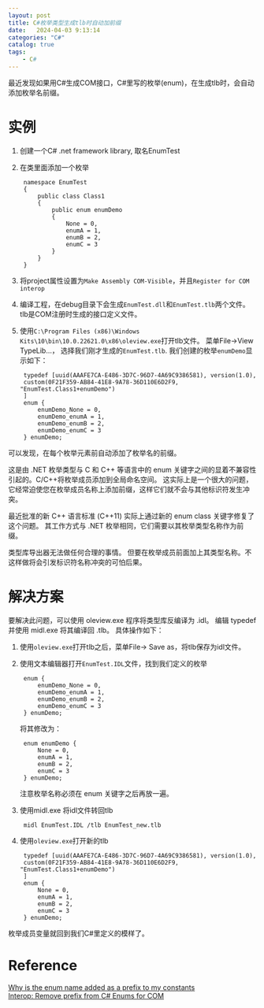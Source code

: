 ```yaml
---
layout: post
title: C#枚举类型生成tlb时自动加前缀
date:   2024-04-03 9:13:14
categories: "C#"
catalog: true
tags: 
    - C#
---
```


最近发现如果用C#生成COM接口，C#里写的枚举(enum)，在生成tlb时，会自动添加枚举名前缀。
# 实例  
1. 创建一个C# .net framework library, 取名EnumTest
2. 在类里面添加一个枚举

        namespace EnumTest
        {
            public class Class1
            {
                public enum enumDemo
                {
                    None = 0,
                    enumA = 1,
                    enumB = 2,
                    enumC = 3
                }
            }
        }
3. 将project属性设置为`Make Assembly COM-Visible`，并且`Register for COM interop`
4. 编译工程，在debug目录下会生成`EnumTest.dll`和`EnumTest.tlb`两个文件。tlb是COM注册时生成的接口定义文件。  
5. 使用`C:\Program Files (x86)\Windows Kits\10\bin\10.0.22621.0\x86\oleview.exe`打开tlb文件。 菜单File->View TypeLib...， 选择我们刚才生成的`EnumTest.tlb`. 我们创建的枚举`enumDemo`显示如下：

        typedef [uuid(AAAFE7CA-E486-3D7C-96D7-4A69C9386581), version(1.0),
        custom(0F21F359-AB84-41E8-9A78-36D110E6D2F9, "EnumTest.Class1+enumDemo")
        ]
        enum {
            enumDemo_None = 0,
            enumDemo_enumA = 1,
            enumDemo_enumB = 2,
            enumDemo_enumC = 3
        } enumDemo;

可以发现，在每个枚举元素前自动添加了枚举名的前缀。  

这是由 .NET 枚举类型与 C 和 C++ 等语言中的 enum 关键字之间的显着不兼容性引起的。C/C++将枚举成员添加到全局命名空间。 这实际上是一个很大的问题，它经常迫使您在枚举成员名称上添加前缀，这样它们就不会与其他标识符发生冲突。 

最近批准的新 C++ 语言标准 (C++11) 实际上通过新的 enum class 关键字修复了这个问题。 其工作方式与 .NET 枚举相同，它们需要以其枚举类型名称作为前缀。 

类型库导出器无法做任何合理的事情。 但要在枚举成员前面加上其类型名称。不这样做将会引发标识符名称冲突的可怕后果。  

# 解决方案
要解决此问题，可以使用 oleview.exe 程序将类型库反编译为 .idl。 编辑 typedef 并使用 midl.exe 将其编译回 .tlb。 
具体操作如下：  
1. 使用`oleview.exe`打开tlb之后，菜单File-> Save as，将tlb保存为idl文件。
2. 使用文本编辑器打开`EnumTest.IDL`文件，找到我们定义的枚举

        enum {
            enumDemo_None = 0,
            enumDemo_enumA = 1,
            enumDemo_enumB = 2,
            enumDemo_enumC = 3
        } enumDemo;

    将其修改为：  

        enum enumDemo {
            None = 0,
            enumA = 1,
            enumB = 2,
            enumC = 3
        } enumDemo;

    注意枚举名称必须在 enum 关键字之后再放一遍。
3. 使用midl.exe 将idl文件转回tlb

        midl EnumTest.IDL /tlb EnumTest_new.tlb

4. 使用`oleview.exe`打开新的tlb

        typedef [uuid(AAAFE7CA-E486-3D7C-96D7-4A69C9386581), version(1.0),
        custom(0F21F359-AB84-41E8-9A78-36D110E6D2F9, "EnumTest.Class1+enumDemo")
        ]
        enum {
            None = 0,
            enumA = 1,
            enumB = 2,
            enumC = 3
        } enumDemo;

枚举成员变量就回到我们C#里定义的模样了。  


# Reference
[Why is the enum name added as a prefix to my constants](https://stackoverflow.com/a/9362480/7352168)   
[Interop: Remove prefix from C# Enums for COM](http://blogs.artinsoft.net/mrojas/archive/2010/05/17/interop-remove-prefix-from-c-enums-for-com.aspx)   
